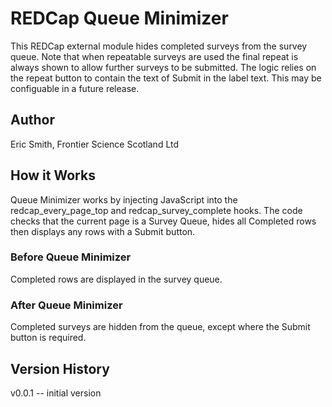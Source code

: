 # REDCap Queue Minimizer
This REDCap external module hides completed surveys from the survey queue. Note that when repeatable surveys are used the final repeat is always shown to allow further surveys to be submitted.
The logic relies on the repeat button to contain the text of Submit in the label text.  This may be configuable in a future release.

## Author 
Eric Smith, Frontier Science Scotland Ltd

## How it Works
Queue Minimizer works by injecting JavaScript into the redcap_every_page_top and redcap_survey_complete hooks.  The code checks that the current page is a Survey Queue, hides all Completed rows then displays any rows with a Submit button.

### Before Queue Minimizer
Completed rows are displayed in the survey queue.

### After Queue Minimizer
Completed surveys are hidden from the queue, except where the Submit button is required.

## Version History
v0.0.1 -- initial version